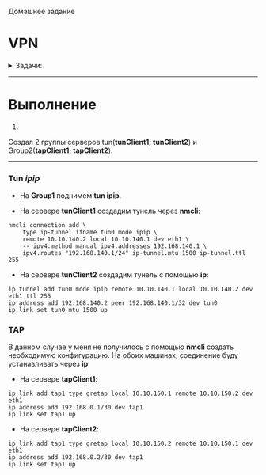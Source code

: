 Домашнее задание

# VPN

<details>
<summary> Задачи: </summary> 


1. Между двумя виртуалками поднять vpn в режимах
- tun
- tap
Прочуствовать разницу.

2. Поднять RAS на базе OpenVPN с клиентскими сертификатами, подключиться с локальной машины на виртуалку

3*. Самостоятельно изучить, поднять ocserv и подключиться с хоста к виртуалке

</details>


______________________________________________________
# Выполнение

1.  

Создал 2 группы серверов tun(**tunClient1; tunClient2**)
и Group2(**tapClient1; tapClient2**).

______________________________

### Tun *ipip*
- На **Group1** поднимем **tun ipip**. 

* На сервере **tunClient1** создадим тунель через **nmcli**:
`````
nmcli connection add \
    type ip-tunnel ifname tun0 mode ipip \
    remote 10.10.140.2 local 10.10.140.1 dev eth1 \
    -- ipv4.method manual ipv4.addresses 192.168.140.1 \
    ipv4.routes "192.168.140.1/24" ip-tunnel.mtu 1500 ip-tunnel.ttl 255
`````
* На сервере **tunClient2** создадим тунель с помощью **ip**:
````
ip tunnel add tun0 mode ipip remote 10.10.140.1 local 10.10.140.2 dev eth1 ttl 255
ip address add 192.168.140.2 peer 192.168.140.1/32 dev tun0
ip link set tun0 mtu 1500 up
````

### TAP

В данном случае у меня не получилось с помощью **nmcli** создать необходимую конфигурацию. На обоих машинах, соединение буду устанавливать через **ip**

* На сервере **tapClient1**:

````
ip link add tap1 type gretap local 10.10.150.1 remote 10.10.150.2 dev eth1
ip address add 192.168.0.1/30 dev tap1
ip link set tap1 up
````
* На сервере **tapClient2**:

````
ip link add tap1 type gretap local 10.10.150.2 remote 10.10.150.1 dev eth1
ip address add 192.168.0.2/30 dev tap1
ip link set tap1 up
````

 
